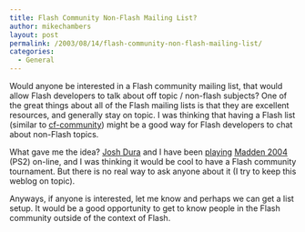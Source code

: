 ```yaml
---
title: Flash Community Non-Flash Mailing List?
author: mikechambers
layout: post
permalink: /2003/08/14/flash-community-non-flash-mailing-list/
categories:
  - General
---
```



Would anyone be interested in a Flash community mailing list, that would allow Flash developers to talk about off topic / non-flash subjects? One of the great things about all of the Flash mailing lists is that they are excellent resources, and generally stay on topic. I was thinking that having a Flash list (similar to [cf-community][1]) might be a good way for Flash developers to chat about non-Flash topics.

What gave me the idea? [Josh Dura][2] and I have been [playing][3] [Madden 2004][4] (PS2) on-line, and I was thinking it would be cool to have a Flash community tournament. But there is no real way to ask anyone about it (I try to keep this weblog on topic).

Anyways, if anyone is interested, let me know and perhaps we can get a list setup. It would be a good opportunity to get to know people in the Flash community outside of the context of Flash.

 [1]: http://www.houseoffusion.com/cf_lists/index.cfm?method=threads&forumid=5
 [2]: http://www.joshdura.com/
 [3]: http://www.easportsonline.com/playercareer/home.jsp?playername=Mesh237
 [4]: http://www.easportsonline.com/games/madden2004/home.jsp